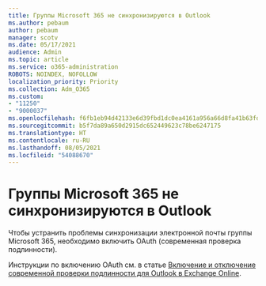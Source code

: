 ```yaml
---
title: Группы Microsoft 365 не синхронизируются в Outlook
ms.author: pebaum
author: pebaum
manager: scotv
ms.date: 05/17/2021
audience: Admin
ms.topic: article
ms.service: o365-administration
ROBOTS: NOINDEX, NOFOLLOW
localization_priority: Priority
ms.collection: Adm_O365
ms.custom:
- "11250"
- "9000037"
ms.openlocfilehash: f6fb1eb94d42133e6d39fbd1dc0ea4161a956a66d8fa41b63fd72bf6e1dadce3
ms.sourcegitcommit: b5f7da89a650d2915dc652449623c78be6247175
ms.translationtype: HT
ms.contentlocale: ru-RU
ms.lasthandoff: 08/05/2021
ms.locfileid: "54088670"
---
```

# <a name="microsoft-365-groups-not-synching-in-outlook"></a>Группы Microsoft 365 не синхронизируются в Outlook

Чтобы устранить проблемы синхронизации электронной почты группы Microsoft 365, необходимо включить OAuth (современная проверка подлинности). 

Инструкции по включению OAuth см. в статье [Включение и отключение современной проверки подлинности для Outlook в Exchange Online](/exchange/clients-and-mobile-in-exchange-online/enable-or-disable-modern-authentication-in-exchange-online).